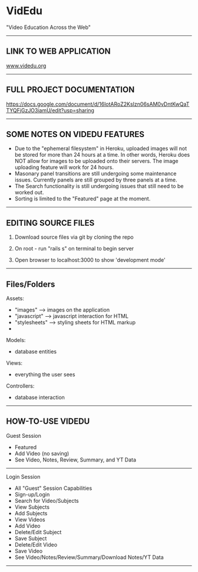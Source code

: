 # VidEdu
"Video Education Across the Web"

------------------------------------------------------------------------------------
LINK TO WEB APPLICATION 
------------------------------------------------------------------------------------


www.videdu.org


------------------------------------------------------------------------------------
FULL PROJECT DOCUMENTATION
------------------------------------------------------------------------------------


https://docs.google.com/document/d/16lotARoZ2KsIzn06sAM0vDntKwQaTTYQFjGzJO3iamU/edit?usp=sharing


------------------------------------------------------------------------------------
SOME NOTES ON VIDEDU FEATURES
------------------------------------------------------------------------------------

- Due to the "ephemeral filesystem" in Heroku, uploaded images will not be stored for more than 24 hours at a time. In other words, Heroku does NOT allow for images to be uploaded onto their servers. The image uploading feature will work for 24 hours.
- Masonary panel transitions are still undergoing some maintenance issues. Currently panels are still grouped by three panels at a time.
- The Search functionality is still undergoing issues that still need to be worked out.
- Sorting is limited to the "Featured" page at the moment.

------------------------------------------------------------------------------------
EDITING SOURCE FILES
------------------------------------------------------------------------------------


1) Download source files via git by cloning the repo

2) On root - run "rails s" on terminal to begin server

3) Open browser to localhost:3000 to show 'development mode'


------------------------------------------------------------------------------------
Files/Folders
------------------------------------------------------------------------------------

Assets:
- "images" --> images on the application
- "javascript" --> javascript interaction for HTML
- "stylesheets"  --> styling sheets for HTML markup
- 
Models:
- database entities

Views:
- everything the user sees

Controllers:
- database interaction


------------------------------------------------------------------------------------
HOW-TO-USE VIDEDU
------------------------------------------------------------------------------------

Guest Session
- Featured
- Add Video (no saving)
- See Video, Notes, Review, Summary, and YT Data

------------------------------------------------------------------------------------

Login Session
- All "Guest" Session Capabilities
- Sign-up/Login
- Search for Video/Subjects
- View Subjects
- Add Subjects
- View Videos
- Add Video
- Delete/Edit Subject
- Save Subject
- Delete/Edit Video
- Save Video
- See Video/Notes/Review/Summary/Download Notes/YT Data

------------------------------------------------------------------------------------




